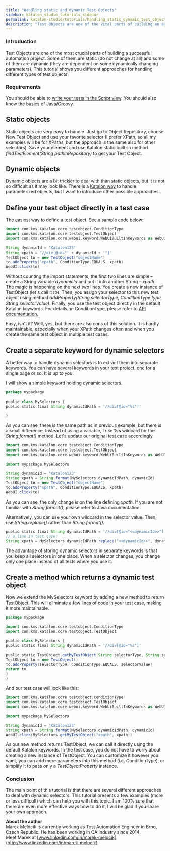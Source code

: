 ```yaml
---
title: "Handling static and dynamic Test Objects"
sidebar: katalon_studio_tutorials_sidebar
permalink: katalon-studio/tutorials/handling_static_dynamic_test_objects.html
description: "Test Objects are one of the vital parts of building an automation project. This tutorial shows the approaches for handling different types of test objects."
---
```

### Introduction

Test Objects are one of the most crucial parts of building a successful automation project. Some of them are static (do not change at all) and some of them are dynamic (they are dependent on some dynamically changing parameters). This tutorial shows you different approaches for handling different types of test objects.

### Requirements

You should be able to [write your tests in the Script view](/katalon-studio/tutorials/create-test-case-using-script-mode/). You should also know the basics of Java/Groovy.

Static objects
--------------

Static objects are very easy to handle. Just go to Object Repository, choose New Test Object and use your favorite selector (I prefer XPath, so all my examples will be for XPaths, but the approach is the same also for other selectors). Save your element and use Katalon static built-in method _findTestElement(String pathInRepository)_ to get your Test Object.

Dynamic objects
---------------

Dynamic objects are a bit trickier to deal with than static objects, but it is not so difficult as it may look like. There is a [Katalon way](/pages/viewpage.action?pageId=12419075) to handle parameterized objects, but I want to introduce other possible approaches.

Define your test object directly in a test case
-----------------------------------------------

The easiest way to define a test object. See a sample code below:

```groovy
import com.kms.katalon.core.testobject.ConditionType
import com.kms.katalon.core.testobject.TestObject
import com.kms.katalon.core.webui.keyword.WebUiBuiltInKeywords as WebUI
 
String dynamicId = 'Katalon123'
String xpath = '//div[@id="' + dynamicId + '"]'
TestObject to = new TestObject("objectName")
to.addProperty("xpath", ConditionType.EQUALS, xpath)
WebUI.click(to)

```

Without counting the import statements, the first two lines are simple – create a String variable _dynamicId_ and put it into another String – _xpath_. The magic is happening on the next two lines. You create a new instance of TestObject (let's call it _to_). Then, you assign your selector to this new test object using method _addProperty(String selectorType, ConditionType type, String selectorValue)_. Finally, you use the test object directly in the default Katalon keywords. For details on ConditionType, please refer to [API documentation.](https://api-docs.katalon.com/com/kms/katalon/core/testobject/ConditionType.html)

Easy, isn't it? Well, yes, but there are also cons of this solution. It is hardly maintainable, especially when your XPath changes often and when you create the same test object in multiple test cases.

Create a separate keyword for dynamic selectors
-----------------------------------------------

A better way to handle dynamic selectors is to extract them into separate keywords. You can have several keywords in your test project, one for a single page or so. It is up to you.

I will show a simple keyword holding dynamic selectors.

```groovy
package mypackage
 
public class MySelectors {
public static final String dynamicIdPath = '//div[@id="%s"]'
 
}

```

As you can see, there is the same path as in previous example, but there is a small difference. Instead of using a variable, I use **%s** wildcard for the _String.format()_ method. Let's update our original test case accordingly.

```groovy
import com.kms.katalon.core.testobject.ConditionType
import com.kms.katalon.core.testobject.TestObject
import com.kms.katalon.core.webui.keyword.WebUiBuiltInKeywords as WebUI
 
import mypackage.MySelectors
 
String dynamicId = 'Katalon123'
String xpath = String.format(MySelectors.dynamicIdPath, dynamicId)
TestObject to = new TestObject("objectName")
to.addProperty("xpath", ConditionType.EQUALS, xpath)
WebUI.click(to)

```

As you can see, the only change is on the line defining _xpath_. If you are not familiar with _String.format()_, please refer to Java documentation.

Alternatively, you can use your own wildcard in the selector value. Then, use _String.replace()_ rather than _String.format()._

```groovy
public static final String dynamicIdPath = '//div[@id="<<dynamicId>>"]'
// a line in test case:
String xpath = MySelectors.dynamicIdPath.replace("<<dynamicId>>", dynamicId)

```

The advantage of storing dynamic selectors in separate keywords is that you keep all selectors in one place. When a selector changes, you change only one place instead of all tests where you use it.

Create a method which returns a dynamic test object
---------------------------------------------------

Now we extend the MySelectors keyword by adding a new method to return TestObject. This will eliminate a few lines of code in your test case, making it more maintainable.

```groovy
package mypackage
 
import com.kms.katalon.core.testobject.ConditionType
import com.kms.katalon.core.testobject.TestObject
 
public class MySelectors {
public static final String dynamicIdPath = '//div[@id="%s"]'
 
public static TestObject getMyTestObject(String selectorType, String selectorValue) {
TestObject to = new TestObject()
to.addProperty(selectorType, ConditionType.EQUALS, selectorValue)
return to
}
}

```

And our test case will look like this:

```groovy
import com.kms.katalon.core.testobject.ConditionType
import com.kms.katalon.core.testobject.TestObject
import com.kms.katalon.core.webui.keyword.WebUiBuiltInKeywords as WebUI
 
import mypackage.MySelectors
 
String dynamicId = 'Katalon123'
String xpath = String.format(MySelectors.dynamicIdPath, dynamicId)
WebUI.click(MySelectors.getMyTestObject("xpath", xpath))

```

As our new method returns TestObject, we can call it directly using the default Katalon keywords. In the test case, you do not have to worry about creating a new instance of TestObject. You can customize it however you want, you can add more parameters into this method (i.e. ConditionType), or simplify it to pass only a _TestObjectProperty_ instance.

### Conclusion

The main point of this tutorial is that there are several different approaches to deal with dynamic selectors. This tutorial presents a few examples (more or less difficult) which can help you with this topic. I am 100% sure that there are even more effective ways how to do it, I will be glad if you share your own approach.

**About the author**  
Marek Melocik is currently working as Test Automation Engineer in Brno, Czech Republic. He has been working in QA industry since 2014.  
Meet Marek at [www.linkedin.com/in/marek-melocik](http://www.linkedin.com/in/marek-melocik)